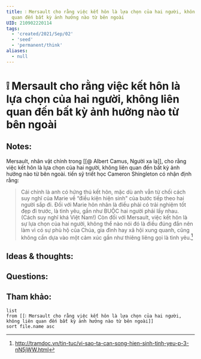 ```yaml
---
title: ❕ Mersault cho rằng việc kết hôn là lựa chọn của hai người, không liên
  quan đến bất kỳ ảnh hưởng nào từ bên ngoài
UID: 210902220114
tags:
  - 'created/2021/Sep/02'
  - 'seed'
  - 'permanent/think'
aliases:
  - null
---
```

# ❕ Mersault cho rằng việc kết hôn là lựa chọn của hai người, không liên quan đến bất kỳ ảnh hưởng nào từ bên ngoài

## Notes:
Mersault, nhân vật chính trong [[@ Albert Camus, Người xa lạ]], cho rằng việc kết hôn là lựa chọn của hai người, không liên quan đến bất kỳ ảnh hưởng nào từ bên ngoài.
tiến sỹ triết học Cameron Shingleton có nhận định rằng:
>Cái chính là anh có hứng thú kết hôn, mặc dù anh vẫn từ chối cách suy nghĩ của Marie về “điều kiện hiện sinh" của bước tiếp theo hai người sắp đi. Đối với Marie hôn nhân là điều phải có trải nghiệm tốt đẹp đi trước, là tình yêu, gần như BUỘC hai người phải lấy nhau. (Cách suy nghĩ khá Việt Nam!) Còn đối với Mersault, việc kết hôn là sự lựa chọn của hai người, không thể nào nói đó là điều đúng đắn nên làm vì có sự phù hộ của Chúa, gia đình hay xã hội xung quanh, cũng không cần dựa vào một cảm xúc gần như thiêng liêng gọi là tình yêu.[^1]

## Ideas & thoughts:

## Questions:


## Tham khảo:
```dataview
list
from [[❕ Mersault cho rằng việc kết hôn là lựa chọn của hai người, không liên quan đến bất kỳ ảnh hưởng nào từ bên ngoài]]
sort file.name asc
```
[^1]:http://tramdoc.vn/tin-tuc/vi-sao-ta-can-song-hien-sinh-tinh-yeu-p-3-nN5jWW.html